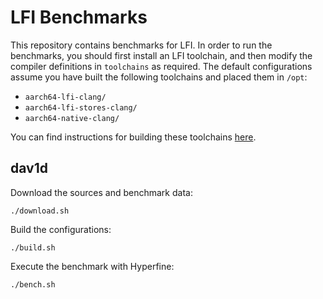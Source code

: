 # LFI Benchmarks

This repository contains benchmarks for LFI. In order to run the benchmarks,
you should first install an LFI toolchain, and then modify the compiler
definitions in `toolchains` as required. The default configurations assume
you have built the following toolchains and placed them in `/opt`:

* `aarch64-lfi-clang/`
* `aarch64-lfi-stores-clang/`
* `aarch64-native-clang/`

You can find instructions for building these toolchains
[here](https://github.com/zyedidia/lfi-llvm-toolchain).

## dav1d

Download the sources and benchmark data:

```
./download.sh
```

Build the configurations:

```
./build.sh
```

Execute the benchmark with Hyperfine:

```
./bench.sh
```
